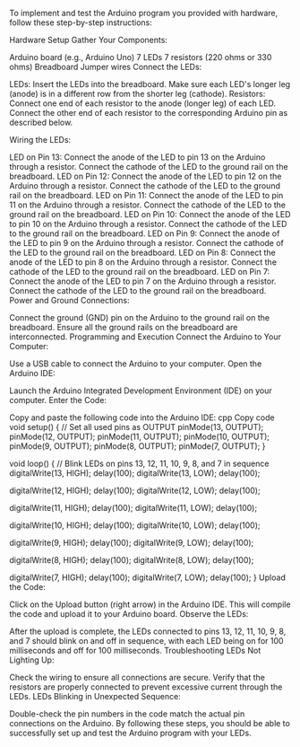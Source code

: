 To implement and test the Arduino program you provided with hardware, follow these step-by-step instructions:

Hardware Setup
Gather Your Components:

Arduino board (e.g., Arduino Uno)
7 LEDs
7 resistors (220 ohms or 330 ohms)
Breadboard
Jumper wires
Connect the LEDs:

LEDs:
Insert the LEDs into the breadboard. Make sure each LED's longer leg (anode) is in a different row from the shorter leg (cathode).
Resistors:
Connect one end of each resistor to the anode (longer leg) of each LED.
Connect the other end of each resistor to the corresponding Arduino pin as described below.

Wiring the LEDs:

LED on Pin 13:
Connect the anode of the LED to pin 13 on the Arduino through a resistor.
Connect the cathode of the LED to the ground rail on the breadboard.
LED on Pin 12:
Connect the anode of the LED to pin 12 on the Arduino through a resistor.
Connect the cathode of the LED to the ground rail on the breadboard.
LED on Pin 11:
Connect the anode of the LED to pin 11 on the Arduino through a resistor.
Connect the cathode of the LED to the ground rail on the breadboard.
LED on Pin 10:
Connect the anode of the LED to pin 10 on the Arduino through a resistor.
Connect the cathode of the LED to the ground rail on the breadboard.
LED on Pin 9:
Connect the anode of the LED to pin 9 on the Arduino through a resistor.
Connect the cathode of the LED to the ground rail on the breadboard.
LED on Pin 8:
Connect the anode of the LED to pin 8 on the Arduino through a resistor.
Connect the cathode of the LED to the ground rail on the breadboard.
LED on Pin 7:
Connect the anode of the LED to pin 7 on the Arduino through a resistor.
Connect the cathode of the LED to the ground rail on the breadboard.
Power and Ground Connections:

Connect the ground (GND) pin on the Arduino to the ground rail on the breadboard.
Ensure all the ground rails on the breadboard are interconnected.
Programming and Execution
Connect the Arduino to Your Computer:

Use a USB cable to connect the Arduino to your computer.
Open the Arduino IDE:

Launch the Arduino Integrated Development Environment (IDE) on your computer.
Enter the Code:

Copy and paste the following code into the Arduino IDE:
cpp
Copy code
void setup() {
  // Set all used pins as OUTPUT
  pinMode(13, OUTPUT);
  pinMode(12, OUTPUT);
  pinMode(11, OUTPUT);
  pinMode(10, OUTPUT);
  pinMode(9, OUTPUT);
  pinMode(8, OUTPUT);
  pinMode(7, OUTPUT);
}

void loop() {
  // Blink LEDs on pins 13, 12, 11, 10, 9, 8, and 7 in sequence
  digitalWrite(13, HIGH);
  delay(100);
  digitalWrite(13, LOW);
  delay(100);

  digitalWrite(12, HIGH);
  delay(100);
  digitalWrite(12, LOW);
  delay(100);

  digitalWrite(11, HIGH);
  delay(100);
  digitalWrite(11, LOW);
  delay(100);

  digitalWrite(10, HIGH);
  delay(100);
  digitalWrite(10, LOW);
  delay(100);

  digitalWrite(9, HIGH);
  delay(100);
  digitalWrite(9, LOW);
  delay(100);

  digitalWrite(8, HIGH);
  delay(100);
  digitalWrite(8, LOW);
  delay(100);

  digitalWrite(7, HIGH);
  delay(100);
  digitalWrite(7, LOW);
  delay(100);
}
Upload the Code:

Click on the Upload button (right arrow) in the Arduino IDE. This will compile the code and upload it to your Arduino board.
Observe the LEDs:

After the upload is complete, the LEDs connected to pins 13, 12, 11, 10, 9, 8, and 7 should blink on and off in sequence, with each LED being on for 100 milliseconds and off for 100 milliseconds.
Troubleshooting
LEDs Not Lighting Up:

Check the wiring to ensure all connections are secure.
Verify that the resistors are properly connected to prevent excessive current through the LEDs.
LEDs Blinking in Unexpected Sequence:

Double-check the pin numbers in the code match the actual pin connections on the Arduino.
By following these steps, you should be able to successfully set up and test the Arduino program with your LEDs.
